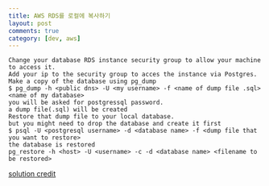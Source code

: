 ```yaml
---
title: AWS RDS를 로컬에 복사하기
layout: post
comments: true
category: [dev, aws]
--- 
```



    Change your database RDS instance security group to allow your machine to access it.
    Add your ip to the security group to acces the instance via Postgres.
    Make a copy of the database using pg_dump
    $ pg_dump -h <public dns> -U <my username> -f <name of dump file .sql> <name of my database>
    you will be asked for postgressql password.
    a dump file(.sql) will be created
    Restore that dump file to your local database.
    but you might need to drop the database and create it first
    $ psql -U <postgresql username> -d <database name> -f <dump file that you want to restore>
    the database is restored
    pg_restore -h <host> -U <username> -c -d <database name> <filename to be restored>

[solution credit](https://gist.github.com/syafiqfaiz/5273cd41df6f08fdedeb96e12af70e3b)


